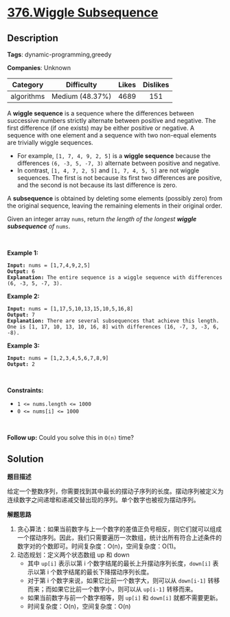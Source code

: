 # [376.Wiggle Subsequence](https://leetcode.com/problems/wiggle-subsequence/description/)

## Description

**Tags**: dynamic-programming,greedy

**Companies**: Unknown

|  Category  |   Difficulty    | Likes | Dislikes |
| :--------: | :-------------: | :---: | :------: |
| algorithms | Medium (48.37%) | 4689  |   151    |

<p>A <strong>wiggle sequence</strong> is a sequence where the differences between successive numbers strictly alternate between positive and negative. The first difference (if one exists) may be either positive or negative. A sequence with one element and a sequence with two non-equal elements are trivially wiggle sequences.</p>
<ul>
  <li>For example, <code>[1, 7, 4, 9, 2, 5]</code> is a <strong>wiggle sequence</strong> because the differences <code>(6, -3, 5, -7, 3)</code> alternate between positive and negative.</li>
  <li>In contrast, <code>[1, 4, 7, 2, 5]</code> and <code>[1, 7, 4, 5, 5]</code> are not wiggle sequences. The first is not because its first two differences are positive, and the second is not because its last difference is zero.</li>
</ul>
<p>A <strong>subsequence</strong> is obtained by deleting some elements (possibly zero) from the original sequence, leaving the remaining elements in their original order.</p>
<p>Given an integer array <code>nums</code>, return <em>the length of the longest <strong>wiggle subsequence</strong> of </em><code>nums</code>.</p>
<p>&nbsp;</p>
<p><strong class="example">Example 1:</strong></p>
<pre><code><strong>Input:</strong> nums = [1,7,4,9,2,5]
<strong>Output:</strong> 6
<strong>Explanation:</strong> The entire sequence is a wiggle sequence with differences (6, -3, 5, -7, 3).</code></pre>
<p><strong class="example">Example 2:</strong></p>
<pre><code><strong>Input:</strong> nums = [1,17,5,10,13,15,10,5,16,8]
<strong>Output:</strong> 7
<strong>Explanation:</strong> There are several subsequences that achieve this length.
One is [1, 17, 10, 13, 10, 16, 8] with differences (16, -7, 3, -3, 6, -8).</code></pre>
<p><strong class="example">Example 3:</strong></p>
<pre><code><strong>Input:</strong> nums = [1,2,3,4,5,6,7,8,9]
<strong>Output:</strong> 2</code></pre>
<p>&nbsp;</p>
<p><strong>Constraints:</strong></p>
<ul>
  <li><code>1 &lt;= nums.length &lt;= 1000</code></li>
  <li><code>0 &lt;= nums[i] &lt;= 1000</code></li>
</ul>
<p>&nbsp;</p>
<p><strong>Follow up:</strong> Could you solve this in <code>O(n)</code> time?</p>

## Solution

**题目描述**

给定一个整数序列，你需要找到其中最长的摆动子序列的长度。摆动序列被定义为连续数字之间递增和递减交替出现的序列。单个数字也被视为摆动序列。

**解题思路**

1. 贪心算法：如果当前数字与上一个数字的差值正负号相反，则它们就可以组成一个摆动序列。因此，我们只需要遍历一次数组，统计出所有符合上述条件的数字对的个数即可。时间复杂度：O(n)，空间复杂度：O(1)。
2. 动态规划：定义两个状态数组 up 和 down
   - 其中 `up[i]` 表示以第 i 个数字结尾的最长上升摆动序列长度，`down[i]` 表示以第 i 个数字结尾的最长下降摆动序列长度。
   - 对于第 i 个数字来说，如果它比前一个数字大，则可以从 `down[i-1]` 转移而来；而如果它比前一个数字小，则可以从 `up[i-1]` 转移而来。
   - 如果当前数字与前一个数字相等，则 `up[i]` 和 `down[i]` 就都不需要更新。
   - 时间复杂度：O(n)，空间复杂度：O(n)